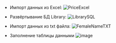  - Импорт данных из Excel:
![PriceExcel](https://github.com/DaniilSob2004/Product_DB_SQL/assets/106149184/b7b89430-1818-4758-80f2-1471fa63004b)

 - Развёртывание БД Library:
![LibrarySQL](https://github.com/DaniilSob2004/Product_DB_SQL/assets/106149184/248f37cf-0ab4-4939-8651-2e1814c9ab37)

 - Импорт данных из txt файла:
![FemaleNameTXT](https://github.com/DaniilSob2004/Product_DB_SQL/assets/106149184/3796629a-6477-4344-973c-ccbdab24c5fd)

 - Заполнение таблицы данными
![image](https://github.com/DaniilSob2004/Product_DB_SQL/assets/106149184/5cb7878d-c75b-419f-ad4b-bd93c2d58baf)
